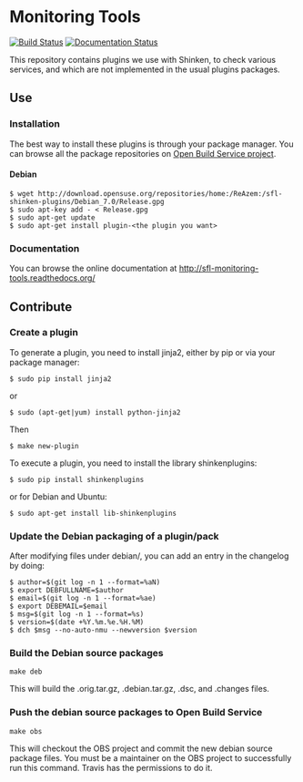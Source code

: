 Monitoring Tools
================

[![Build Status](https://travis-ci.org/savoirfairelinux/monitoring-tools.svg?branch=master)](https://travis-ci.org/savoirfairelinux/monitoring-tools) [![Documentation Status](https://readthedocs.org/projects/sfl-monitoring-tools/badge/?version=latest&style)](https://readthedocs.org/projects/sfl-monitoring-tools/?badge=latest)

This repository contains plugins we use with Shinken, to check various
services, and which are not implemented in the usual plugins packages.

## Use

### Installation
The best way to install these plugins is through your package
manager. You can browse all the package repositories on
[Open Build Service project](https://build.opensuse.org/project/repositories/home:sfl-monitoring:monitoring-tools).


#### Debian
```
$ wget http://download.opensuse.org/repositories/home:/ReAzem:/sfl-shinken-plugins/Debian_7.0/Release.gpg
$ sudo apt-key add - < Release.gpg
$ sudo apt-get update
$ sudo apt-get install plugin-<the plugin you want>
```

### Documentation
You can browse the online documentation at
http://sfl-monitoring-tools.readthedocs.org/

## Contribute

### Create a plugin
To generate a plugin, you need to install jinja2, either by pip or via
your package manager:
```
$ sudo pip install jinja2
```
or
```
$ sudo (apt-get|yum) install python-jinja2
```
Then
```
$ make new-plugin
```
To execute a plugin, you need to install the library
shinkenplugins:
```
$ sudo pip install shinkenplugins
```
or for Debian and Ubuntu:
```
$ sudo apt-get install lib-shinkenplugins
```

### Update the Debian packaging of a plugin/pack
After modifying files under debian/, you can add an entry in the
changelog by doing:
```
$ author=$(git log -n 1 --format=%aN)
$ export DEBFULLNAME=$author
$ email=$(git log -n 1 --format=%ae)
$ export DEBEMAIL=$email
$ msg=$(git log -n 1 --format=%s)
$ version=$(date +%Y.%m.%e.%H.%M)
$ dch $msg --no-auto-nmu --newversion $version
```    



### Build the Debian source packages
```
make deb
```
This will build the .orig.tar.gz, .debian.tar.gz, .dsc, and .changes files.


### Push the debian source packages to Open Build Service
```
make obs
```
This will checkout the OBS project and commit the new debian source
package files. You must be a maintainer on the OBS project to
successfully run this command. Travis has the permissions to do it.
